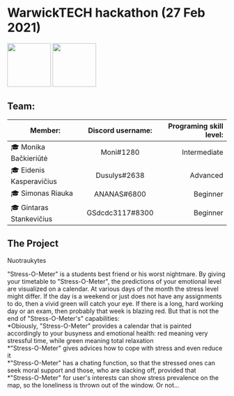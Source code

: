 # WarwickTECH hackathon (27 Feb 2021)

<img src="https://en.ktu.edu/wp-content/uploads/sites/5/2016/08/KTU-EN.svg" height="100" />
<img src="https://studentams.ktu.edu/wp-content/uploads/sites/54/2016/09/Gifted-300x141.png" height="100" />

## Team: 

|          Member:          |   Discord username:   |   Programing skill level:   |
| ------------------------- |:---------------------:| ---------------------------:|
| 🎓 Monika Bačkieriūtė     | Moni#1280            | Intermediate |
| 🎓 Eidenis Kasperavičius  | Dusulys#2638         | Advanced |
| 🎓 Simonas Riauka         | ANANAS#6800          | Beginner |
| 🎓 Gintaras Stankevičius  | GSdcdc3117#8300      | Beginner |

                               
                               
                          
                                  
                      


## The Project  

Nuotraukytes  

"Stress-O-Meter" is a students best friend or his worst nightmare. By giving your timetable to "Stress-O-Meter", the predictions of your emotional level are visualized on a calendar. At various days of the month the stress level might differ. If the day is a weekend or just does not have any assignments to do, then a vivid green will catch your eye. If there is a long, hard working day or an exam, then probably that week is blazing red. But that is not the end of "Stress-O-Meter's" capabilities:  
    *Obiously, "Stress-O-Meter" provides a calendar that is painted accordingly to your busyness and emotional health: red meaning very stressful time, while green meaning total relaxation  
    *"Stress-O-Meter" gives advices how to cope with stress and even reduce it  
    *"Stress-O-Meter" has a chating function, so that the stressed ones can seek moral support and those, who are slacking off, provided that  
    *"Stress-O-Meter" for user's interests can show stress prevalence on the map, so the loneliness is thrown out of the window. Or not...  

